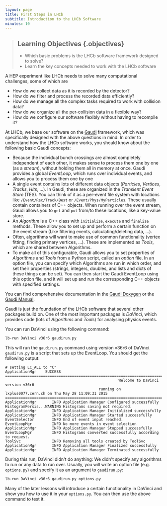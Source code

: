 ```yaml
---
layout: page
title: First Steps in LHCb
subtitle: Introduction to the LHCb Software
minutes: 10
---
```


> ## Learning Objectives {.objectives}
> * Which basic problems is the LHCb software framework designed to solve?
> * Learn the key concepts needed to work with the LHCb software
>

A HEP experiment like LHCb needs to solve many computational challenges, some of which are

 - How do we collect data as it is recorded by the detector?
 - How do we filter and process the recorded data efficiently?
 - How do we manage all the complex tasks required to work with collision data?
 - How do we organize all the per-collision data in a flexible way?
 - How do we configure our software flexibly without having to recompile it?

At LHCb, we base our software on the [Gaudi](https://proj-gaudi.web.cern.ch/proj-gaudi/) framework, which was specifically designed with the above questions in mind.
In order to understand how the LHCb software works, you should know about the following basic Gaudi concepts:

 - Because the individual bunch crossings are almost completely independent of each other, it makes sense to process them one by one (as a *stream*), without holding them all in memory at once.
   Gaudi provides a global *EventLoop*, which runs over individual events, and allows you to process them one by one
 - A single event contains lots of different data objects (*Particles*, *Vertices*, *Tracks*, *Hits*, ...).
   In Gaudi, these are organized in the *Transient Event Store* (TES).
   You can think of it as a per-event file system with locations like `/Event/Rec/Track/Best` or `/Event/Phys/MyParticles`.
   These usually contain containers of C++ objects.
   When running over the event stream, Gaudi allows you to `get` and `put` from/to these locations, like a key-value store.
 - An *Algorithm* is a C++ class with `initialize`, `execute` and `finalize` methods.
   These allow you to set up and perform a certain function on the event stream (Like filtering events, calculating/deleting data, ...).
 - Often, algorithms will want to make use of common functionality (vertex fitting, finding primary vertices, ...).
   These are implemented as *Tools*, which are shared between Algorithms.
 - To make all of this configurable, Gaudi allows you to set properties of *Algorithms* and *Tools* from a Python script, called an *option* file.
   In an option file, you can specify which Algorithms are run in which order, and set their properties (strings, integers, doubles, and lists and dicts of these things can be set).
   You can then start the Gaudi EventLoop using this option file, and it will set up and run the corresponding C++ objects with specified settings.

You can find comprehensive documentation in the [Gaudi Doxygen](https://proj-gaudi.web.cern.ch/proj-gaudi/releases/latest/doxygen/) or the [Gaudi Manual](http://lhcb-comp.web.cern.ch/lhcb-comp/Frameworks/Gaudi/Gaudi_v9/GUG/GUG.pdf).

Gaudi is just the foundation of the LHCb software that several other packages build on.
One of the most important packages is *DaVinci*, which provides code (lots of *Algorithms* and *Tools*) for analysing physics events.

You can run DaVinci using the following command:
```bash
lb-run DaVinci v36r6 gaudirun.py
```

This will run the `gaudirun.py` command using version v36r6 of DaVinci.
`gaudirun.py` is a script that sets up the EventLoop.
You should get the following output:

```
# setting LC_ALL to "C"
ApplicationMgr    SUCCESS 
====================================================================================================================================
                                                   Welcome to DaVinci version v36r6
                                          running on lxplus0077.cern.ch on Thu May 28 11:09:31 2015
====================================================================================================================================
ApplicationMgr       INFO Application Manager Configured successfully
HistogramPersis...WARNING Histograms saving not required.
ApplicationMgr       INFO Application Manager Initialized successfully
ApplicationMgr       INFO Application Manager Started successfully
EventSelector        INFO End of event input reached.
EventLoopMgr         INFO No more events in event selection 
ApplicationMgr       INFO Application Manager Stopped successfully
EventLoopMgr         INFO Histograms converted successfully according to request.
ToolSvc              INFO Removing all tools created by ToolSvc
ApplicationMgr       INFO Application Manager Finalized successfully
ApplicationMgr       INFO Application Manager Terminated successfully
```

During this run, DaVinci didn't do anything: We didn't specify any algorithms to run or any data to run over.
Usually, you will write an option file (e.g. `options.py`) and specify it as an argument to `gaudirun.py`:

```bash
lb-run DaVinci v36r6 gaudirun.py options.py
```

Many of the later lessons will introduce a certain functionality in DaVinci and show you how to use it in your `options.py`.
You can then use the above command to test it.

